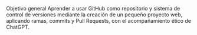 Objetivo general
Aprender a usar GitHub como repositorio y sistema de control de versiones mediante la
creación de un pequeño proyecto web, aplicando ramas, commits y Pull Requests, con
el acompañamiento ético de ChatGPT.
